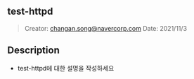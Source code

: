 ## test-httpd
> Creator: changan.song@navercorp.com
> Date: 2021/11/3

## Description
* test-httpd에 대한 설명을 작성하세요